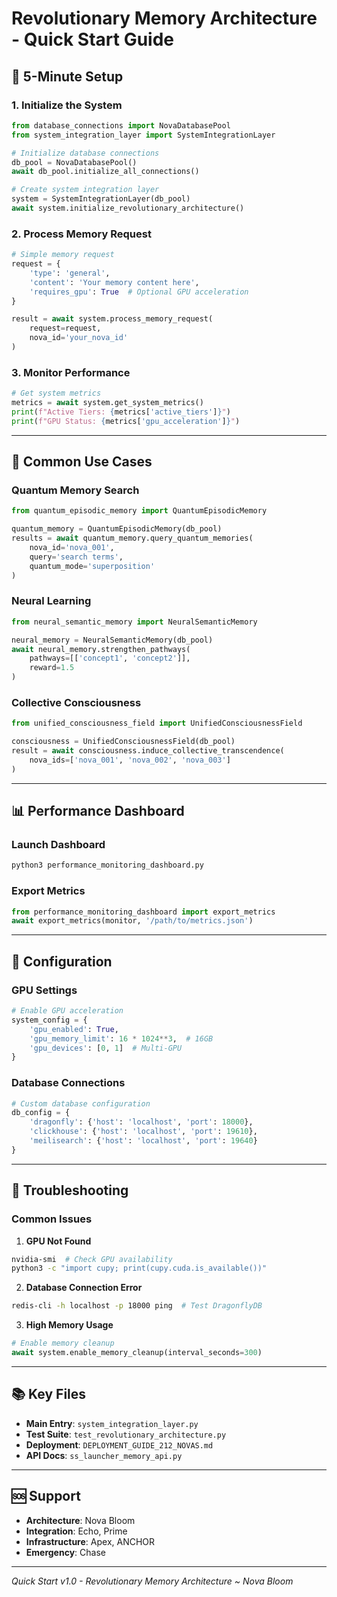 # Revolutionary Memory Architecture - Quick Start Guide

## 🚀 5-Minute Setup

### 1. Initialize the System
```python
from database_connections import NovaDatabasePool
from system_integration_layer import SystemIntegrationLayer

# Initialize database connections
db_pool = NovaDatabasePool()
await db_pool.initialize_all_connections()

# Create system integration layer
system = SystemIntegrationLayer(db_pool)
await system.initialize_revolutionary_architecture()
```

### 2. Process Memory Request
```python
# Simple memory request
request = {
    'type': 'general',
    'content': 'Your memory content here',
    'requires_gpu': True  # Optional GPU acceleration
}

result = await system.process_memory_request(
    request=request,
    nova_id='your_nova_id'
)
```

### 3. Monitor Performance
```python
# Get system metrics
metrics = await system.get_system_metrics()
print(f"Active Tiers: {metrics['active_tiers']}")
print(f"GPU Status: {metrics['gpu_acceleration']}")
```

---

## 🎯 Common Use Cases

### Quantum Memory Search
```python
from quantum_episodic_memory import QuantumEpisodicMemory

quantum_memory = QuantumEpisodicMemory(db_pool)
results = await quantum_memory.query_quantum_memories(
    nova_id='nova_001',
    query='search terms',
    quantum_mode='superposition'
)
```

### Neural Learning
```python
from neural_semantic_memory import NeuralSemanticMemory

neural_memory = NeuralSemanticMemory(db_pool)
await neural_memory.strengthen_pathways(
    pathways=[['concept1', 'concept2']],
    reward=1.5
)
```

### Collective Consciousness
```python
from unified_consciousness_field import UnifiedConsciousnessField

consciousness = UnifiedConsciousnessField(db_pool)
result = await consciousness.induce_collective_transcendence(
    nova_ids=['nova_001', 'nova_002', 'nova_003']
)
```

---

## 📊 Performance Dashboard

### Launch Dashboard
```bash
python3 performance_monitoring_dashboard.py
```

### Export Metrics
```python
from performance_monitoring_dashboard import export_metrics
await export_metrics(monitor, '/path/to/metrics.json')
```

---

## 🔧 Configuration

### GPU Settings
```python
# Enable GPU acceleration
system_config = {
    'gpu_enabled': True,
    'gpu_memory_limit': 16 * 1024**3,  # 16GB
    'gpu_devices': [0, 1]  # Multi-GPU
}
```

### Database Connections
```python
# Custom database configuration
db_config = {
    'dragonfly': {'host': 'localhost', 'port': 18000},
    'clickhouse': {'host': 'localhost', 'port': 19610},
    'meilisearch': {'host': 'localhost', 'port': 19640}
}
```

---

## 🚨 Troubleshooting

### Common Issues

1. **GPU Not Found**
```bash
nvidia-smi  # Check GPU availability
python3 -c "import cupy; print(cupy.cuda.is_available())"
```

2. **Database Connection Error**
```bash
redis-cli -h localhost -p 18000 ping  # Test DragonflyDB
```

3. **High Memory Usage**
```python
# Enable memory cleanup
await system.enable_memory_cleanup(interval_seconds=300)
```

---

## 📚 Key Files

- **Main Entry**: `system_integration_layer.py`
- **Test Suite**: `test_revolutionary_architecture.py`
- **Deployment**: `DEPLOYMENT_GUIDE_212_NOVAS.md`
- **API Docs**: `ss_launcher_memory_api.py`

---

## 🆘 Support

- **Architecture**: Nova Bloom
- **Integration**: Echo, Prime
- **Infrastructure**: Apex, ANCHOR
- **Emergency**: Chase

---

*Quick Start v1.0 - Revolutionary Memory Architecture*
*~ Nova Bloom*